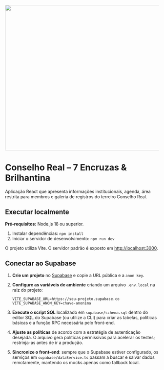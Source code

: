<!-- markdownlint-disable MD033 MD041 -->
<div align="center">
<img width="1200" height="475" alt="GHBanner" src="https://github.com/user-attachments/assets/0aa67016-6eaf-458a-adb2-6e31a0763ed6" />
</div>

# Conselho Real – 7 Encruzas & Brilhantina

Aplicação React que apresenta informações institucionais, agenda, área restrita para membros e galeria de registros do terreiro Conselho Real.

## Executar localmente

**Pré-requisitos:** Node.js 18 ou superior.

1. Instalar dependências:
   `npm install`
2. Iniciar o servidor de desenvolvimento:
   `npm run dev`

O projeto utiliza Vite. O servidor padrão é exposto em <http://localhost:3000>.

## Conectar ao Supabase

1. **Crie um projeto** no [Supabase](https://supabase.com/) e copie a URL pública e a `anon key`.
2. **Configure as variáveis de ambiente** criando um arquivo `.env.local` na raiz do projeto:

   ```env
   VITE_SUPABASE_URL=https://seu-projeto.supabase.co
   VITE_SUPABASE_ANON_KEY=chave-anonima
   ```

3. **Execute o script SQL** localizado em `supabase/schema.sql` dentro do editor SQL do Supabase (ou utilize a CLI) para criar as tabelas, políticas básicas e a função RPC necessária pelo front-end.
4. **Ajuste as políticas** de acordo com a estratégia de autenticação desejada. O arquivo gera políticas permissivas para acelerar os testes; restrinja-as antes de ir a produção.
5. **Sincronize o front-end**: sempre que o Supabase estiver configurado, os serviços em `supabase/dataService.ts` passam a buscar e salvar dados remotamente, mantendo os mocks apenas como fallback local.
<!-- markdownlint-enable MD033 MD041 -->
